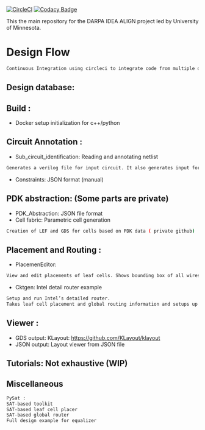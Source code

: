 [![CircleCI](https://circleci.com/gh/ALIGN-analoglayout/ALIGN-public.svg?style=svg)](https://circleci.com/gh/ALIGN-analoglayout/ALIGN-public)
[![Codacy Badge](https://api.codacy.com/project/badge/Grade/2aeb84c0f14949909bcd342b19721d01)](https://app.codacy.com/app/ALIGN-analoglayout/ALIGN-public?utm_source=github.com&utm_medium=referral&utm_content=ALIGN-analoglayout/ALIGN-public&utm_campaign=Badge_Grade_Settings)

 This the main repository for the DARPA IDEA ALIGN project led by University of Minnesota.
 

# Design Flow 
```bash
Continuous Integration using circleci to integrate code from multiple developers. Each checkin is verified automatically before merging. Code coverage and quality checks are done.

```
## Design database:
## Build : 

* Docker setup initialization for c++/python


## Circuit Annotation :

* Sub_circuit_identification: Reading and annotating netlist
```bash
Generates a verilog file for input circuit. It also generates input for parametric cell generator
```
* Constraints: JSON format (manual)

## PDK abstraction: (Some parts are private)

* PDK_Abstraction: JSON file format
* Cell fabric: Parametric cell generation
```bash
Creation of LEF and GDS for cells based on PDK data ( private github)
```
## Placement and Routing :  
* PlacemenEditor: 
```bash
View and edit placements of leaf cells. Shows bounding box of all wires while moving around a particular leaf.
```
* Cktgen: Intel detail router example
```bash
Setup and run Intel’s detailed router. 
Takes leaf cell placement and global routing information and setups up the detailed routing task.
```
## Viewer :
* GDS output: KLayout: https://github.com/KLayout/klayout
* JSON output: Layout viewer from JSON file

## Tutorials: Not exhaustive (WIP)

## Miscellaneous 
```bash
PySat : 
SAT-based toolkit
SAT-based leaf cell placer
SAT-based global router 
Full design example for equalizer
```

